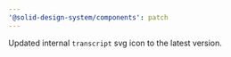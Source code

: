 ```yaml
---
'@solid-design-system/components': patch
---
```


Updated internal `transcript` svg icon to the latest version.
